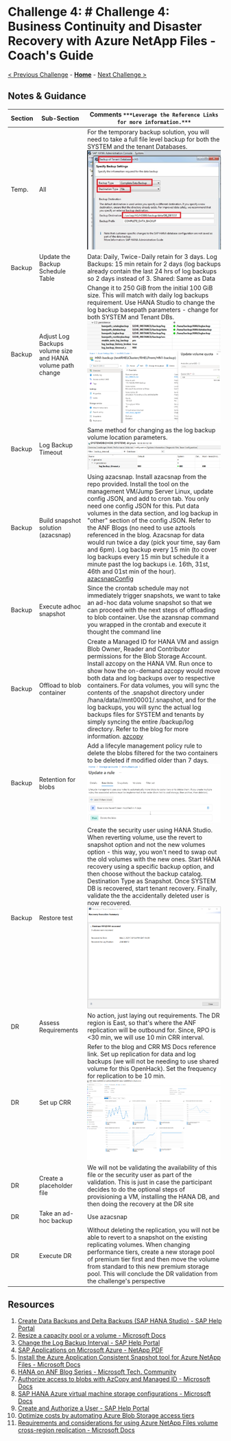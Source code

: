 # Challenge 4: # Challenge 4: Business Continuity and Disaster Recovery with Azure NetApp Files - Coach's Guide

[< Previous Challenge](./03-k8sintro.md) - **[Home](README.md)** - [Next Challenge >](./05-scaling.md)

## Notes & Guidance

|**Section**|**Sub-Section**|**Comments** ```***Leverage the Reference Links for more information.***```|
|-----------|---------------|------------|
|Temp.| All|For the temporary backup solution, you will need to take a full file level backup for both the SYSTEM and the tenant Databases. ![HANA Native Backup](Images/Challenge4-t1.png)|
|Backup|Update the Backup Schedule Table|Data: Daily, Twice-Daily retain for 3 days. Log Backups: 15 min retain for 2 days (log backups already contain the last 24 hrs of log backups so 2 days instead of 3. Shared: Same as Data|
|Backup|Adjust Log Backups volume size and HANA volume path change|Change it to 250 GiB from the initial 100 GiB size. This will match with daily log backups requirement. Use HANA Studio to change the log backup basepath parameters - change for both SYSTEM and Tenant DBs. ![Parameters](Images/Challenge4-b1.png) ![Volume Size](Images/Challenge4-b2.png)|
|Backup|Log Backup Timeout| Same method for changing as the log backup volume location parameters. ![LogBackupTimeout](Images/Challenge4-b6.PNG)|
|Backup|Build snapshot solution (azacsnap)|Using azacsnap. Install azacsnap from the repo provided. Install the tool on the management VM/Jump Server Linux, update config JSON, and add to cron tab. You only need one config JSON for this. Put data volumes in the data section, and log backup in "other" section of the config JSON. Refer to the ANF Blogs (no need to use aztools referenced in the blog. Azacsnap for data would run twice a day (pick your time, say 6am and 6pm). Log backup every 15 min (to cover log backups every 15 min but schedule it a minute past the log backups i.e. 16th, 31st, 46th and 01st min of the hour). [azacsnapConfig](Challenge4-b7.PNG)|
|Backup|Execute adhoc snapshot|Since the crontab schedule may not immediately trigger snapshots, we want to take an ad-hoc data volume snapshot so that we can proceed with the next steps of offloading to blob container. Use the azansnap command you wrapped in the crontab and execute it thought the command line|
|Backup|Offload to blob container|Create a Managed ID for HANA VM and assign Blob Owner, Reader and Contributor permissions for the Blob Storage Account. Install azcopy on the HANA VM. Run once to show how the on-demand azcopy would move both data and log backups over to respective containers. For data volumes, you will sync the contents of the .snapshot directory under /hana/data/<SID>/mnt00001/.snapshot, and for the log backups, you will sync the actual log backups files for SYSTEM and tenants by simply syncing the entire /backup/log directory. Refer to the blog for more information. [azcopy](Images/Challenge4-b3.png)|
|Backup|Retention for blobs|Add a lifecyle management policy rule to delete the blobs filtered for the two containers to be deleted if modified older than 7 days. ![Blob Retention](Images/Challenge4-b4.png)|  
|Backup|Restore test|Create the security user using HANA Studio. When reverting volume, use the revert to snapshot option and not the new volumes option - this way, you won't need to swap out the old volumes with the new ones. Start HANA recovery using a specific backup option, and then choose without the backup catalog. Destination Type as Snapshot. Once SYSTEM DB is recovered, start tenant recovery. Finally, validate the the accidentally deleted user is now recovered. ![Restore](Images/Challenge4-b5.png)|  
|DR|Assess Requirements|No action, just laying out requirements. The DR region is East, so that's where the ANF replication will be outbound for. Since, RPO is <30 min, we will use 10 min CRR interval.|
|DR|Set up CRR|Refer to the blog and CRR MS Docs reference link. Set up replication for data and log backups (we will not be needing to use shared volume for this OpenHack). Set the frequency for replication to be 10 min. ![CRR Replication](Images/Challenge4-crr2.png)|
|DR|Create a placeholder file|We will not be validating the availability of this file or the security user as part of the validation. This is just in case the participant decides to do the optional steps of provisioning a VM, installing the HANA DB, and then doing the recovery at the DR site|
|DR|Take an ad-hoc backup| Use azacsnap|
|DR|Execute DR|Without deleting the replication, you will not be able to revert to a snapshot on the existing replicating volumes. When changing performance tiers, create a new storage pool of premium tier first and then move the volume from standard to this new premium storage pool. This will conclude the DR validation from the challenge's perspective|



## Resources

1. [Create Data Backups and Delta Backups (SAP HANA Studio) - SAP Help Portal](https://help.sap.com/viewer/6b94445c94ae495c83a19646e7c3fd56/2.0.04/en-US/c51a3983bb571014afa0c67026e44ca0.html)
2. [Resize a capacity pool or a volume - Microsoft Docs](https://docs.microsoft.com/en-us/azure/azure-netapp-files/azure-netapp-files-resize-capacity-pools-or-volumes#:~:text=%20Resize%20a%20volume%20%201%20From%20the,to%20resize%20or%20delete%20the%20volume.%20More%20)
3. [Change the Log Backup Interval - SAP Help Portal](https://help.sap.com/viewer/6b94445c94ae495c83a19646e7c3fd56/2.0.04/en-US/6e9eadcd57464e74b9395004cb1aba9a.html)
4. [SAP Applications on Microsoft Azure - NetApp PDF](https://www.netapp.com/pdf.html?item=/media/17152-tr4746pdf.pdf)
5. [Install the Azure Application Consistent Snapshot tool for Azure NetApp Files - Microsoft Docs](https://docs.microsoft.com/en-us/azure/azure-netapp-files/azacsnap-installation)
6. [HANA on ANF Blog Series - Microsoft Tech. Community](https://aka.ms/anfhanablog)
7. [Authorize access to blobs with AzCopy and Managed ID - Microsoft Docs](https://docs.microsoft.com/en-us/azure/storage/common/storage-use-azcopy-authorize-azure-active-directory)
8. [SAP HANA Azure virtual machine storage configurations - Microsoft Docs](https://docs.microsoft.com/en-us/azure/virtual-machines/workloads/sap/hana-vm-operations-storage)
9. [Create and Authorize a User - SAP Help Portal](https://help.sap.com/viewer/6b94445c94ae495c83a19646e7c3fd56/2.0.00/en-US/c0555f0bbb5710148faabb0a6e35c457.html)
10. [Optimize costs by automating Azure Blob Storage access tiers](https://docs.microsoft.com/en-us/azure/storage/blobs/storage-lifecycle-management-concepts?tabs=azure-portal#azure-portal-list-view)
11. [Requirements and considerations for using Azure NetApp Files volume cross-region replication - Microsoft Docs](https://docs.microsoft.com/en-us/azure/azure-netapp-files/cross-region-replication-requirements-considerations)


